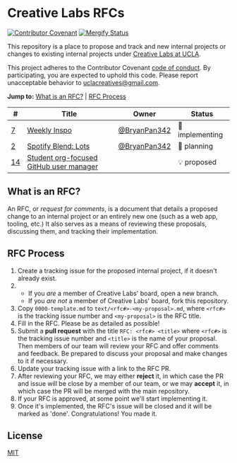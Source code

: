 # Creative Labs RFCs

[![Contributor Covenant](https://img.shields.io/badge/Contributor%20Covenant-v2.0%20adopted-ff69b4.svg)](code_of_conduct.md)
[![Mergify Status][mergify-status]][mergify]

[mergify]: https://mergify.io
[mergify-status]: https://img.shields.io/endpoint.svg?url=https://gh.mergify.io/badges/UCLA-Creative-Labs/cl-rfcs&style=flat

This repository is a place to propose and track and new internal projects or
changes to existing internal projects under [Creative Labs at UCLA].

This project adheres to the Contributor Covenant [code of conduct]. By
participating, you are expected to uphold this code. Please report unacceptable
behavior to uclacreatives@gmail.com.

[Creative Labs at UCLA]: https://creativelabsucla.com/
[code of conduct]: CODE_OF_CONDUCT.md

**Jump to:** [What is an RFC?](#what-is-an-rfc) | [RFC Process](#rfc-process)

<!--BEGIN_TABLE-->
\#|Title|Owner|Status
---|-----|-----|------
[7](https://github.com/UCLA-Creative-Labs/cl-rfcs/issues/7)|[Weekly Inspo](https://github.com/UCLA-Creative-Labs/cl-rfcs/blob/master/text/0007-weekly-inspo.md)|[@BryanPan342](https://github.com/BryanPan342)|👷 implementing
[2](https://github.com/UCLA-Creative-Labs/cl-rfcs/issues/2)|[Spotify Blend: Lots](https://github.com/UCLA-Creative-Labs/cl-rfcs/blob/master/text/0002-group-spotify-playlists.md)|[@BryanPan342](https://github.com/BryanPan342)|📆 planning
[14](https://github.com/UCLA-Creative-Labs/cl-rfcs/issues/14)|[Student org-focused GitHub user manager](https://github.com/UCLA-Creative-Labs/cl-rfcs/issues/14)||💡 proposed
<!--END_TABLE-->

## What is an RFC?

An RFC, or _request for comments_, is a document that details a proposed change
to an internal project or an entirely new one (such as a web app, tooling,
etc.)
It also serves as a means of reviewing these proposals, discussing them, and
tracking their implementation.

## RFC Process

1. Create a tracking issue for the proposed internal project, if it doesn't already exist.
2. 
    * If you _are_ a member of Creative Labs' board, open a new branch.
    * If you _are not_ a member of Creative Labs' board, fork this repository.
3. Copy `0000-template.md` to `text/<rfc#>-<my-proposal>.md`, where `<rfc#>` is the tracking issue number and `<my-proposal>` is the RFC title.
4. Fill in the RFC. Please be as detailed as possible!
5. Submit a **pull request** with the title `RFC: <rfc#> <title>` where `<rfc#>` is the tracking issue number and `<title>` is the name of your proposal. Then members of our team will review your RFC and offer comments and feedback. Be prepared to discuss your proposal and make changes to it if necessary.
6. Update your tracking issue with a link to the RFC PR.
7. After reviewing your RFC, we may either **reject** it, in which case the PR and issue will be close by a member of our team, or we may **accept** it, in which case the PR will be merged with the main repository.
8. If your RFC is approved, at some point we'll start implementing it.
9. Once it's implemented, the RFC's issue will be closed and it will be marked as 'done'. Congratulations! You made it.

## License

[MIT](LICENSE.md)
